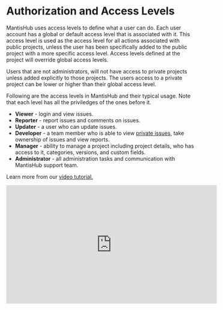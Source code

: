 # Authorization and Access Levels

MantisHub uses access levels to define what a user can do. Each user account has a global or default access level that is associated with it. This access level is used as the access level for all actions associated with public projects, unless the user has been specifically added to the public project with a more specific access level. Access levels defined at the project will override global access levels.

Users that are not administrators, will not have access to private projects unless added explicitly to those projects. The users access to a private project can be lower or higher than their global access level.

Following are the access levels in MantisHub and their typical usage. Note that each level has all the priviledges of the ones before it.

- **Viewer** - login and view issues.
- **Reporter** - report issues and comments on issues.
- **Updater** - a user who can update issues.
- **Developer** - a team member who is able to view [private issues](/issue_management/public_vs_private_issues), take ownership of issues and view reports.
- **Manager** - ability to manage a project including project details, who has access to it, categories, versions, and custom fields.
- **Administrator** - all administration tasks and communication with MantisHub support team.

Learn more from our [video tutorial.](https://youtu.be/6CMHpk-S_FQ)

<iframe width="560" height="315" src="https://www.youtube.com/embed/6CMHpk-S_FQ?si=pSK6otfFLuCRzRec" title="YouTube video player" frameborder="0" allow="accelerometer; autoplay; clipboard-write; encrypted-media; gyroscope; picture-in-picture; web-share" referrerpolicy="strict-origin-when-cross-origin" allowfullscreen></iframe>
